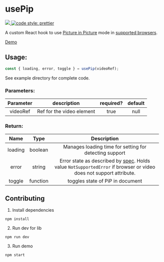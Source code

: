 # usePip

<a href="https://www.npmjs.com/package/use-pip">
  <img src="https://img.shields.io/npm/v/use-pip.svg" />
</a>
<a href="https://prettier.io">
  <img alt="code style: prettier" src="https://img.shields.io/badge/code_style-prettier-ff69b4.svg?style=flat-square">
</a>

A custom React hook to use [Picture in Picture](https://wicg.github.io/picture-in-picture/) mode in [supported browsers](https://caniuse.com/#feat=picture-in-picture).

[Demo](https://boywithsilverwings.github.io/usePip)

## Usage:

```javascript
const { loading, error, toggle } = usePip(videoRef);
```

See example directory for complete code.

### Parameters:

| Parameter |        description        | required? | default |
| :-------: | :-----------------------: | :-------: | :-----: |
| videoRef  | Ref for the video element |   true    |  null   |

### Return:

|  Name   | Type |                                                                              Description                                                                               |
| :-----: | :---------: | :-------------------------------------------------------------------------------------------------------------------------------------------------------------: |
| loading |   boolean   |                                                     Manages loading time for setting for detecting support                                                      |
|  error  |   string    | Error state as described by [spec](https://wicg.github.io/picture-in-picture/). Holds value `NotSupportedError` if browser or video does not support attribute. |
| toggle  |  function   |                                                                toggles state of PiP in document                                                                 |

## Contributing

1. Install dependencies

```
npm install
```

2. Run dev for lib

```
npm run dev
```

3. Run demo

```
npm start
```
